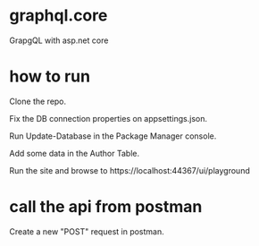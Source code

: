 # graphql.core
GrapgQL with asp.net core

# how to run
Clone the repo.

Fix the DB connection properties on appsettings.json.

Run Update-Database in the Package Manager console.

Add some data in the Author Table.

Run the site and browse to https://localhost:44367/ui/playground

# call the api from postman
Create a new "POST" request in postman.

